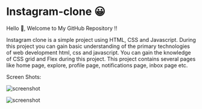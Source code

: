 ﻿# Instagram-clone 😀

Hello 👋, Welcome to My GitHub Repository !!

Instagram clone is a simple project using HTML, CSS and Javascript. During this project you can gain basic understanding of the primary technologies of web development html, css and javascript.
You can gain the knowledge of CSS grid and Flex during this project.
This project contains several pages like home page, explore, profile page, notifications page, inbox page etc.


Screen Shots:

![screenshot](https://github.com/Nitinpr1/Instagram-clone/blob/main/assets/Index.html.png)

![screenshot](https://github.com/Nitinpr1/Instagram-clone/blob/main/assets/Explore.html.png)
